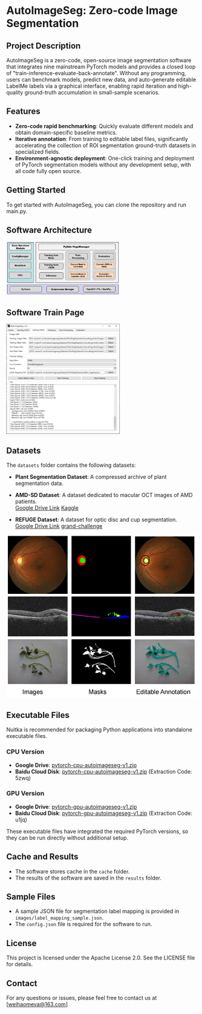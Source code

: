 # AutoImageSeg: Zero-code Image Segmentation

## Project Description
AutoImageSeg is a zero-code, open-source image segmentation software that integrates nine mainstream PyTorch models and provides a closed loop of "train-inference-evaluate-back-annotate". Without any programming, users can benchmark models, predict new data, and auto-generate editable LabelMe labels via a graphical interface, enabling rapid iteration and high-quality ground-truth accumulation in small-sample scenarios.


## Features
- **Zero-code rapid benchmarking**: Quickly evaluate different models and obtain domain-specific baseline metrics.
- **Iterative annotation**: From training to editable label files, significantly accelerating the collection of ROI segmentation ground-truth datasets in specialized fields.
- **Environment-agnostic deployment**: One-click training and deployment of PyTorch segmentation models without any development setup, with all code fully open source.

## Getting Started
To get started with AutoImageSeg, you can clone the repository and run main.py.


## Software Architecture

<img src="images/software_architecture.PNG" width="300">

## Software Train Page

<img src="images/train.PNG" width="300">



## Datasets
The `datasets` folder contains the following datasets:

- **Plant Segmentation Dataset**: A compressed archive of plant segmentation data.  

- **AMD-SD Dataset**: A dataset dedicated to macular OCT images of AMD patients.  
  [Google Drive Link](https://drive.google.com/file/d/10eE6IyV7AWFlvsU6RCioT3yEoakhuI4u/view?usp=sharing)
   [Kaggle](https://www.kaggle.com/datasets/gaoweihao/amd-sd)
   
- **REFUGE Dataset**: A dataset for optic disc and cup segmentation.  
  [Google Drive Link](https://drive.google.com/file/d/1vKsc7jah7bBFb0Eqi-luJUIu3fSEjE-j/view?usp=sharing)
  [grand-challenge](https://refuge.grand-challenge.org/)

![Images](images/samples.PNG)


## Executable Files

Nuitka is recommended for packaging Python applications into standalone executable files.

### CPU Version

- **Google Drive**: [pytorch-cpu-autoimageseg-v1.zip](https://drive.google.com/file/d/1KmSBrP5MwUPEJE4tAe3rZagi7YcCPs5O/view?usp=sharing)
- **Baidu Cloud Disk**: [pytorch-cpu-autoimageseg-v1.zip](https://pan.baidu.com/s/16bVB5pPOu2E-zx-Q_ERAUQ) (Extraction Code: 5zwq)

### GPU Version

- **Google Drive**: [pytorch-gpu-autoimageseg-v1.zip](https://drive.google.com/file/d/1be8jiUEMyk7Ngh6sF1qo67Fu12VHiQHq/view?usp=sharing)
- **Baidu Cloud Disk**: [pytorch-gpu-autoimageseg-v1.zip](https://pan.baidu.com/s/1i87dSXBIZADjNq0D4W9sAQ) (Extraction Code: u1jq)


These executable files have integrated the required PyTorch versions, so they can be run directly without additional setup.



## Cache and Results

- The software stores cache in the `cache` folder.
- The results of the software are saved in the `results` folder.

## Sample Files

- A sample JSON file for segmentation label mapping is provided in `images/label_mapping_sample.json`.
- The `config.json` file is required for the software to run.



## License
This project is licensed under the Apache License 2.0. See the LICENSE file for details.




## Contact
For any questions or issues, please feel free to contact us at [weihaomeva@163.com]
